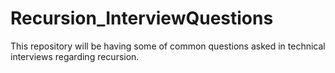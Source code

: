 # Recursion_InterviewQuestions
This repository will be having some of common questions asked in technical interviews regarding recursion.
